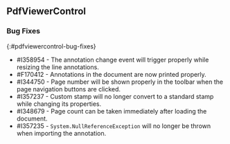 ## PdfViewerControl

### Bug Fixes
{:#pdfviewercontrol-bug-fixes}
* \#I358954 - The annotation change event will trigger properly while resizing the line annotations.
* \#F170412 - Annotations in the document are now printed properly.
* \#I344750 - Page number will be shown properly in the toolbar when the page navigation buttons are clicked.
* \#I357237 - Custom stamp will no longer convert to a standard stamp while changing its properties.
* \#I348679 - Page count can be taken immediately after loading the document.
* \#I357235 - `System.NullReferenceException` will no longer be thrown when importing the annotation.
